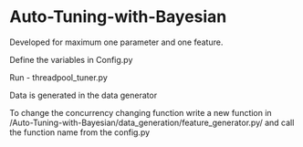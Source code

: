 # Auto-Tuning-with-Bayesian

Developed for maximum one parameter and one feature.

Define the variables in Config.py

Run - threadpool_tuner.py

Data is generated in the data generator

To change the concurrency changing function write a new function in
/Auto-Tuning-with-Bayesian/data_generation/feature_generator.py/ and call the function name from the config.py
